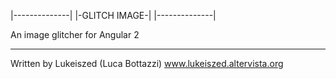|--------------|
|-GLITCH IMAGE-| 
|--------------|

An image glitcher for Angular 2 



------------------------------------
Written by Lukeiszed (Luca Bottazzi)
www.lukeiszed.altervista.org

